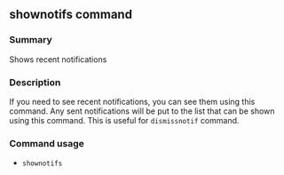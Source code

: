 ## shownotifs command

### Summary

Shows recent notifications

### Description

If you need to see recent notifications, you can see them using this command. Any sent notifications will be put to the list that can be shown using this command. This is useful for `dismissnotif` command.

### Command usage

* `shownotifs`